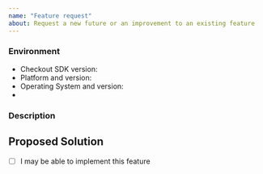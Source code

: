 ```yaml
---
name: "Feature request"
about: Request a new future or an improvement to an existing feature
---
```


<!--- Provide a title with a general summary of the feature  -->
<!--- PLEASE DO NOT SHARE ANY CREDENTIALS -->

### Environment
<!--- Include the following details: -->
* Checkout SDK version:
* Platform and version:
* Operating System and version:
* <!--- PLEASE DO NOT SHARE ANY CREDENTIALS -->

### Description
<!--- Provide a clear and concise description of what can be implemented -->
<!--- PLEASE DO NOT SHARE ANY CREDENTIALS -->

## Proposed Solution
<!--- Provide suggestions on how to implement the requested feature (optional) -->
<!--- Feel free to suggest any alternative solutions or features you've considered -->
<!--- PLEASE DO NOT SHARE ANY CREDENTIALS -->

- [ ] I may be able to implement this feature
